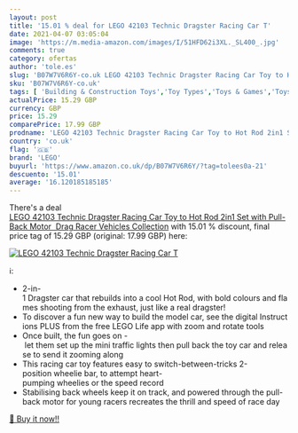 ```yaml
---
layout: post
title: '15.01 % deal for LEGO 42103 Technic Dragster Racing Car T'
date: 2021-04-07 03:05:04
image: 'https://m.media-amazon.com/images/I/51HFD62i3XL._SL400_.jpg'
comments: true
category: ofertas
author: 'tole.es'
slug: 'B07W7V6R6Y-co.uk LEGO 42103 Technic Dragster Racing Car Toy to Hot Rod...'
sku: 'B07W7V6R6Y-co.uk'
tags: [ 'Building & Construction Toys','Toy Types','Toys & Games','Toys Store','lego', ]
actualPrice: 15.29 GBP
currency: GBP
price: 15.29
comparePrice: 17.99 GBP
prodname: 'LEGO 42103 Technic Dragster Racing Car Toy to Hot Rod 2in1 Set with Pull-Back Motor  Drag Racer Vehicles Collection'
country: 'co.uk'
flag: '🇬🇧'
brand: 'LEGO'
buyurl: 'https://www.amazon.co.uk/dp/B07W7V6R6Y/?tag=tolees0a-21'
descuento: '15.01'
average: '16.120185185185'
---
```


There's a deal [LEGO 42103 Technic Dragster Racing Car Toy to Hot Rod 2in1 Set with Pull-Back Motor  Drag Racer Vehicles Collection](https://www.amazon.co.uk/dp/B07W7V6R6Y/?tag=tolees0a-21)  with  15.01 % discount, final price tag of  15.29 GBP (original: 17.99 GBP) here:

[![LEGO 42103 Technic Dragster Racing Car T](https://m.media-amazon.com/images/I/51HFD62i3XL._SL400_.jpg)](https://www.amazon.co.uk/dp/B07W7V6R6Y/?tag=tolees0a-21)

ℹ️:

- 2-in-1 Dragster car that rebuilds into a cool Hot Rod, with bold colours and flames shooting from the exhaust, just like a real dragster!
- To discover a fun new way to build the model car, see the digital Instructions PLUS from the free LEGO Life app with zoom and rotate tools
- Once built, the fun goes on - let them set up the mini traffic lights then pull back the toy car and release to send it zooming along
- This racing car toy features easy to switch-between-tricks 2-position wheelie bar, to attempt heart-pumping wheelies or the speed record
- Stabilising back wheels keep it on track, and powered through the pull-back motor for young racers recreates the thrill and speed of race day

[🛒 Buy it now!!](https://www.amazon.co.uk/dp/B07W7V6R6Y/?tag=tolees0a-21)
